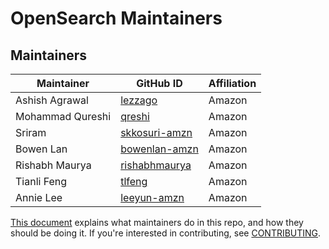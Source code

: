 # OpenSearch Maintainers

## Maintainers
| Maintainer | GitHub ID | Affiliation |
| --------------- | --------- | ----------- |
| Ashish Agrawal | [lezzago](https://github.com/lezzago) | Amazon |
| Mohammad Qureshi | [qreshi](https://github.com/qreshi) | Amazon |
| Sriram | [skkosuri-amzn](https://github.com/skkosuri-amzn) | Amazon |
| Bowen Lan | [bowenlan-amzn](https://github.com/bowenlan-amzn) | Amazon |
| Rishabh Maurya | [rishabhmaurya](https://github.com/rishabhmaurya) | Amazon | 
| Tianli Feng | [tlfeng](https://github.com/tlfeng) | Amazon |
| Annie Lee | [leeyun-amzn](https://github.com/leeyun-amzn) | Amazon |

[This document](https://github.com/opensearch-project/.github/blob/main/MAINTAINERS.md) explains what maintainers do in this repo, and how they should be doing it. If you're interested in contributing, see [CONTRIBUTING](CONTRIBUTING.md).